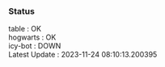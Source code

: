 ### Status


table : OK  
hogwarts : OK  
icy-bot : DOWN  
Latest Update : 2023-11-24 08:10:13.200395
